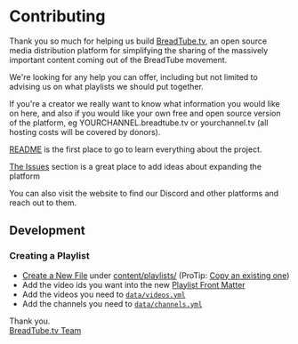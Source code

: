 # Contributing

Thank you so much for helping us build [BreadTube.tv](https://BreadTube.tv), an open source media distribution platform for simplifying the sharing of the massively important content coming out of the BreadTube movement.

We're looking for any help you can offer, including but not limited to advising us on what playlists we should put together.

If you're a creator we really want to know what information you would like on here, and also if you would like your own free and open source version of the platform, eg YOURCHANNEL.breadtube.tv or yourchannel.tv (all hosting costs will be covered by donors).

[README](https://github.com/breadtubetv/breadtubetv/#breadtubetv) is the first place to go to learn everything about the project.

[The Issues](https://github.com/breadtubetv/breadtubetv/issues) section is a great place to add ideas about expanding the platform

You can also visit the website to find our Discord and other platforms and reach out to them.

## Development

### Creating a Playlist

- [Create a New File](https://github.com/breadtubetv/breadtubetv/new/master/content/playlists) under [content/playlists/](https://github.com/breadtubetv/breadtubetv/tree/master/content/playlists) (ProTip: [Copy an existing one](https://github.com/breadtubetv/breadtubetv/blob/master/content/playlists/welcome.md))
- Add the video ids you want into the new [Playlist Front Matter](https://gohugo.io/content-management/front-matter/)
- Add the videos you need to [`data/videos.yml`](https://github.com/breadtubetv/breadtubetv/blob/master/data/videos.yml)
- Add the channels you need to [`data/channels.yml`](https://github.com/breadtubetv/breadtubetv/blob/master/data/channels.yml)

Thank you.   
[BreadTube.tv Team](https://github.com/orgs/breadtubetv/people)
